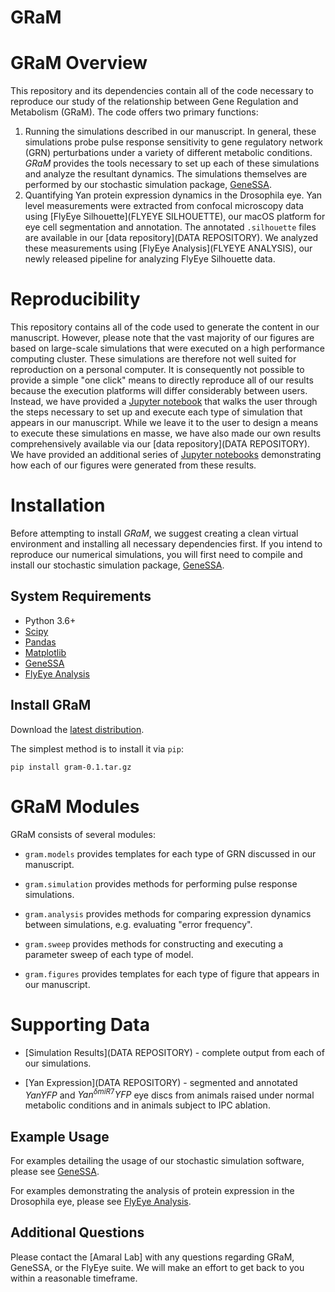 # GRaM


GRaM Overview
=============

This repository and its dependencies contain all of the code necessary to reproduce our study of the relationship between Gene Regulation and Metabolism (GRaM). The code offers two primary functions:

  1. Running the simulations described in our manuscript. In general, these simulations probe pulse response sensitivity to gene regulatory network (GRN) perturbations under a variety of different metabolic conditions. *GRaM* provides the tools necessary to set up each of these simulations and analyze the resultant dynamics. The simulations themselves are performed by our stochastic simulation package, [GeneSSA](https://github.com/sebastianbernasek/genessa).
  2. Quantifying Yan protein expression dynamics in the Drosophila eye. Yan level measurements were extracted from confocal microscopy data using [FlyEye Silhouette](FLYEYE SILHOUETTE), our macOS platform for eye cell segmentation and annotation. The annotated `.silhouette` files are available in our [data repository](DATA REPOSITORY). We analyzed these measurements using [FlyEye Analysis](FLYEYE ANALYSIS), our newly released pipeline for analyzing FlyEye Silhouette data.


Reproducibility
===============

This repository contains all of the code used to generate the content in our manuscript. However, please note that the vast majority of our figures are based on large-scale simulations that were executed on a high performance computing cluster. These simulations are therefore not well suited for reproduction on a personal computer. It is consequently not possible to provide a simple "one click" means to directly reproduce all of our results because the execution platforms will differ considerably between users. Instead, we have provided a [Jupyter notebook](https://github.com/sebastianbernasek/GRaM/tree/master/notebooks) that walks the user through the steps necessary to set up and execute each type of simulation that appears in our manuscript. While we leave it to the user to design a means to execute these simulations en masse, we have also made our own results comprehensively available via our [data repository](DATA REPOSITORY). We have provided an additional series of [Jupyter notebooks](NOTEBOOKS) demonstrating how each of our figures were generated from these results.


Installation
============

Before attempting to install *GRaM*, we suggest creating a clean virtual environment and installing all necessary dependencies first. If you intend to reproduce our numerical simulations, you will first need to compile and install our stochastic simulation package, [GeneSSA](https://github.com/sebastianbernasek/genessa).


System Requirements
-------------------

 - Python 3.6+
 - [Scipy](https://www.scipy.org/)
 - [Pandas](https://pandas.pydata.org/)
 - [Matplotlib](https://matplotlib.org/)
 - [GeneSSA](https://github.com/sebastianbernasek/genessa)
 - [FlyEye Analysis](file:///Users/Sebi/Documents/grad_school/research/flyeye/flyeye/docs/index.html)


Install GRaM
------------

Download the [latest distribution](https://github.com/sebastianbernasek/genessa/archive/v0.1.tar.gz).

The simplest method is to install it via ``pip``:

    pip install gram-0.1.tar.gz


GRaM Modules
============

GRaM consists of several modules:

  * ``gram.models`` provides templates for each type of GRN discussed in our manuscript.

  * ``gram.simulation`` provides methods for performing pulse response simulations.

  * ``gram.analysis`` provides methods for comparing expression dynamics between simulations, e.g. evaluating "error frequency".

  * ``gram.sweep`` provides methods for constructing and executing a parameter sweep of each type of model.

  * ``gram.figures`` provides templates for each type of figure that appears in our manuscript.



Supporting Data
===============

  * [Simulation Results](DATA REPOSITORY) - complete output from each of our simulations.

  * [Yan Expression](DATA REPOSITORY) - segmented and annotated $YanYFP$ and $Yan^{\delta miR7}YFP$ eye discs from animals raised under normal metabolic conditions and in animals subject to IPC ablation.


Example Usage
-------------

For examples detailing the usage of our stochastic simulation software, please see [GeneSSA](https://github.com/sebastianbernasek/genessa).

For examples demonstrating the analysis of protein expression in the Drosophila eye, please see [FlyEye Analysis](file:///Users/Sebi/Documents/grad_school/research/flyeye/flyeye/docs/index.html).


Additional Questions
--------------------

Please contact the [Amaral Lab] with any questions regarding GRaM, GeneSSA, or the FlyEye suite. We will make an effort to get back to you within a reasonable timeframe.
